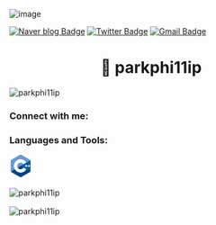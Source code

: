 ![image](https://user-images.githubusercontent.com/121536867/210105611-59e62cad-6359-4b7c-a306-31c0867c98f1.png)


[![Naver blog Badge](https://img.shields.io/badge/-Naver%20blog-brightgreen?style=flat-square&logo=Naver&logoColor=white&link=https://blog.naver.com/wonwone567)](https://blog.naver.com/xxneo)
[![Twitter Badge](https://img.shields.io/badge/Twitter-Profile-informational?style=flat&logo=twitter&logoColor=white&color=1CA2F1)](https://twitter.com/xxxxne0)
[![Gmail Badge](https://img.shields.io/badge/Gmail-d14836?style=flat-square&logo=Gmail&logoColor=white&link=mailto:n00ts@naver.com)](mailto:n00ts@naver.com)

<h1 align="center">👋 parkphi11ip</h1>
<p align="left"> <img src="https://komarev.com/ghpvc/?username=parkphi11ip&label=Profile%20views&color=0e75b6&style=flat" alt="parkphi11ip" /> </p>

<h3 align="left">Connect with me:</h3>
<p align="left">
</p>

<h3 align="left">Languages and Tools:</h3>
<p align="left"> <a href="https://www.w3schools.com/cpp/" target="_blank" rel="noreferrer"> <img src="https://raw.githubusercontent.com/devicons/devicon/master/icons/cplusplus/cplusplus-original.svg" alt="cplusplus" width="40" height="40"/> </a> </p>

<p><img align="center" src="https://github-readme-stats.vercel.app/api/top-langs?username=parkphi11ip&show_icons=true&locale=en&layout=compact" alt="parkphi11ip" /></p>

<p><img align="center" src="https://github-readme-streak-stats.herokuapp.com/?user=parkphi11ip&" alt="parkphi11ip" /></p>
